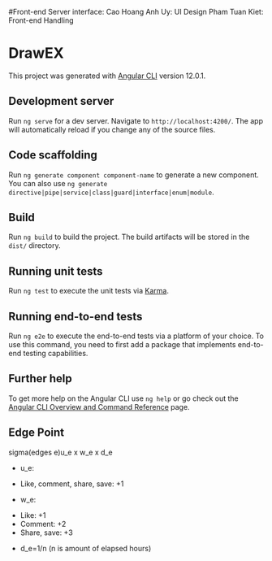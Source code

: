 #Front-end Server interface:
Cao Hoang Anh Uy: UI Design
Pham Tuan Kiet: Front-end Handling


# DrawEX

This project was generated with [Angular CLI](https://github.com/angular/angular-cli) version 12.0.1.

## Development server

Run `ng serve` for a dev server. Navigate to `http://localhost:4200/`. The app will automatically reload if you change any of the source files.

## Code scaffolding

Run `ng generate component component-name` to generate a new component. You can also use `ng generate directive|pipe|service|class|guard|interface|enum|module`.

## Build

Run `ng build` to build the project. The build artifacts will be stored in the `dist/` directory.

## Running unit tests

Run `ng test` to execute the unit tests via [Karma](https://karma-runner.github.io).

## Running end-to-end tests

Run `ng e2e` to execute the end-to-end tests via a platform of your choice. To use this command, you need to first add a package that implements end-to-end testing capabilities.

## Further help

To get more help on the Angular CLI use `ng help` or go check out the [Angular CLI Overview and Command Reference](https://angular.io/cli) page.

## Edge Point

sigma(edges e)u_e x w_e x d_e 
- u_e: 
+ Like, comment, share, save: +1
- w_e:
+ Like: +1
+ Comment: +2
+ Share, save: +3
- d_e=1/n  (n is amount of elapsed hours)

